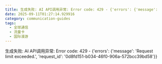 ```yaml
---
title: 生成失败: AI API调用异常: Error code: 429 - {'errors': {'message': 'Request limit exceeded.', 'request_id': 'febdb897-fe7c-4367-b259-bf729a96269c'}}
date: 2025-09-11T01:27:14.929916
category: communication-guides
tags:
  - 全球通信
  - 流量卡
  - 国际漫游
---
```


生成失败: AI API调用异常: Error code: 429 - {'errors': {'message': 'Request limit exceeded.', 'request_id': '0d8fd151-b034-46f0-906a-572bcc39bd58'}}